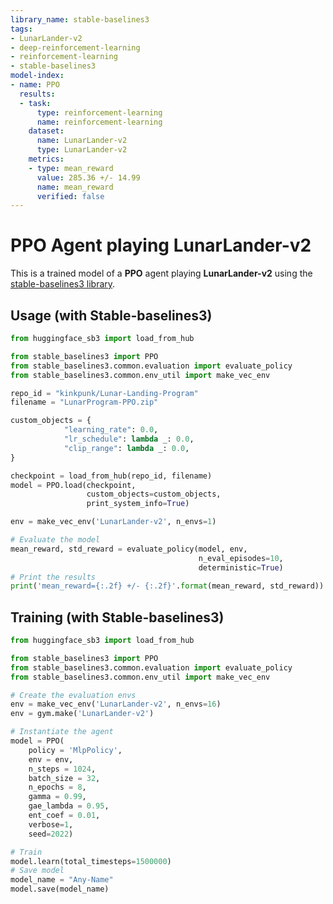 ```yaml
---
library_name: stable-baselines3
tags:
- LunarLander-v2
- deep-reinforcement-learning
- reinforcement-learning
- stable-baselines3
model-index:
- name: PPO
  results:
  - task:
      type: reinforcement-learning
      name: reinforcement-learning
    dataset:
      name: LunarLander-v2
      type: LunarLander-v2
    metrics:
    - type: mean_reward
      value: 285.36 +/- 14.99
      name: mean_reward
      verified: false
---
```


# **PPO** Agent playing **LunarLander-v2**
This is a trained model of a **PPO** agent playing **LunarLander-v2**
using the [stable-baselines3 library](https://github.com/DLR-RM/stable-baselines3).

## Usage (with Stable-baselines3)
```python
from huggingface_sb3 import load_from_hub

from stable_baselines3 import PPO
from stable_baselines3.common.evaluation import evaluate_policy
from stable_baselines3.common.env_util import make_vec_env

repo_id = "kinkpunk/Lunar-Landing-Program" 
filename = "LunarProgram-PPO.zip" 

custom_objects = {
            "learning_rate": 0.0,
            "lr_schedule": lambda _: 0.0,
            "clip_range": lambda _: 0.0,
}

checkpoint = load_from_hub(repo_id, filename)
model = PPO.load(checkpoint,
                 custom_objects=custom_objects,
                 print_system_info=True)

env = make_vec_env('LunarLander-v2', n_envs=1)

# Evaluate the model
mean_reward, std_reward = evaluate_policy(model, env,
                                          n_eval_episodes=10,
                                          deterministic=True)
# Print the results
print('mean_reward={:.2f} +/- {:.2f}'.format(mean_reward, std_reward))
```

## Training (with Stable-baselines3)
```python
from huggingface_sb3 import load_from_hub

from stable_baselines3 import PPO
from stable_baselines3.common.evaluation import evaluate_policy
from stable_baselines3.common.env_util import make_vec_env

# Create the evaluation envs
env = make_vec_env('LunarLander-v2', n_envs=16)
env = gym.make('LunarLander-v2')

# Instantiate the agent
model = PPO(
    policy = 'MlpPolicy',
    env = env,
    n_steps = 1024,
    batch_size = 32,
    n_epochs = 8,
    gamma = 0.99,
    gae_lambda = 0.95,
    ent_coef = 0.01,
    verbose=1,
    seed=2022)

# Train
model.learn(total_timesteps=1500000)
# Save model
model_name = "Any-Name"
model.save(model_name)
```
